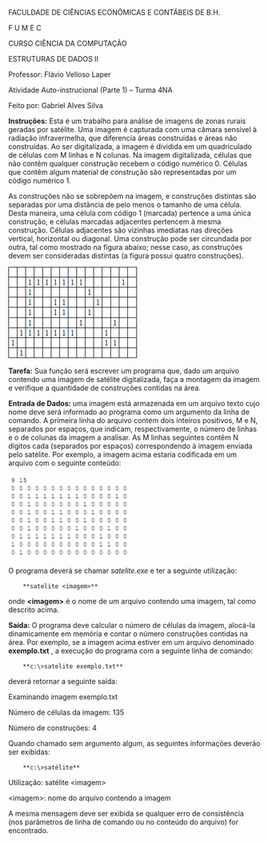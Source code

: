 FACULDADE DE CIÊNCIAS ECONÔMICAS E CONTÁBEIS DE B.H.

F U M E C

CURSO CIÊNCIA DA COMPUTAÇÃO

ESTRUTURAS DE DADOS II

Professor: Flávio Velloso Laper

Atividade Auto-instrucional (Parte 1) – Turma 4NA

Feito por: Gabriel Alves Silva

**Instruções:** Esta é um trabalho para análise de imagens de zonas rurais geradas por satélite. Uma imagem é capturada com uma câmara sensível à radiação infravermelha, que diferencia áreas construídas e áreas não construídas. Ao ser digitalizada, a imagem é dividida em um quadriculado de células com M linhas e N colunas. Na imagem digitalizada, células que não contêm qualquer construção recebem o código numérico 0. Células que contêm algum material de construção são representadas por um código numérico 1.

As construções não se sobrepõem na imagem, e construções distintas são separadas por uma distância de pelo menos o tamanho de uma célula. Desta maneira, uma célula com código 1 (marcada) pertence a uma única construção, e células marcadas adjacentes pertencem à mesma construção. Células adjacentes são vizinhas imediatas nas direções vertical, horizontal ou diagonal. Uma construção pode ser circundada por outra, tal como mostrado na figura abaixo; nesse caso, as construções devem ser consideradas distintas (a figura possui quatro construções).

![Exemplo](enunciado/exemplo.png)

**Tarefa:** Sua função será escrever um programa que, dado um arquivo contendo uma imagem de satélite digitalizada, faça a montagem da imagem e verifique a quantidade de construções contidas na área.

**Entrada de Dados:** uma imagem está armazenada em um arquivo texto cujo nome deve será informado ao programa como um argumento da linha de comando. A primeira linha do arquivo contém dois inteiros positivos, M e N, separados por espaços, que indicam, respectivamente, o número de linhas e o de colunas da imagem a analisar. As M linhas seguintes contêm N dígitos cada (separados por espaços) correspondendo à imagem enviada pelo satélite. Por exemplo, a imagem acima estaria codificada em um arquivo com o seguinte conteúdo:

![Exemplo de arquivo que deverá ser lido e tratado](enunciado/exemploArquivo.png)

O programa deverá se chamar _satelite.exe_ e ter a seguinte utilização:

        **satelite <imagem>**

onde **&lt;imagem&gt;** é o nome de um arquivo contendo uma imagem, tal como descrito acima.

**Saída:** O programa deve calcular o número de células da imagem, alocá-la dinamicamente em memória e contar o número construções contidas na área. Por exemplo, se a imagem acima estiver em um arquivo denominado **exemplo.txt** , a execução do programa com a seguinte linha de comando:

        **c:\>satelite exemplo.txt**

deverá retornar a seguinte saída:

 Examinando imagem exemplo.txt

 Número de células da imagem: 135

 Número de construções: 4

Quando chamado sem argumento algum, as seguintes informações deverão ser exibidas:

        **c:\>satélite**

 Utilização: satélite &lt;imagem&gt;

  &lt;imagem&gt;: nome do arquivo contendo a imagem

A mesma mensagem deve ser exibida se qualquer erro de consistência (nos parâmetros de linha de comando ou no conteúdo do arquivo) for encontrado.